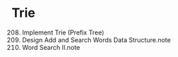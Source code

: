 # Trie
208. Implement Trie (Prefix Tree)
211. Design Add and Search Words Data Structure.note
212. Word Search II.note

